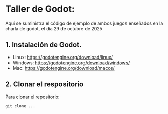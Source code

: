 # Taller de Godot:
Aquí se suministra el código de ejemplo de ambos juegos enseñados en la charla de godot, el día 29 de octubre de 2025

## 1. Instalación de Godot.

* Linux: https://godotengine.org/download/linux/
* Windows: https://godotengine.org/download/windows/
* Mac: https://godotengine.org/download/macos/

## 2. Clonar el respositorio

Para clonar el repositorio:

```
git clone ...
```
